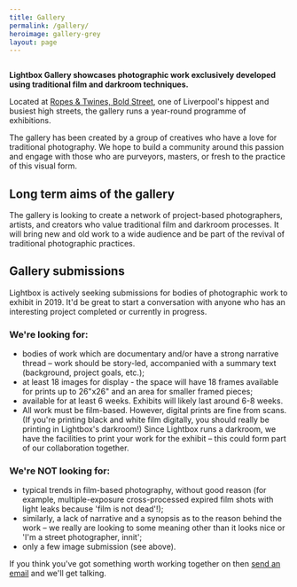 ```yaml
---
title: Gallery
permalink: /gallery/
heroimage: gallery-grey
layout: page
---
```


<p class="photo"><img src="{{ site.baseurl }}/assets/images/galleryhero.jpg" alt="" /></p>


**Lightbox Gallery showcases photographic work exclusively developed using traditional film and darkroom techniques.**

Located at [Ropes & Twines, Bold Street](https://goo.gl/maps/Q6SePdeYNH42), one of Liverpool's hippest and busiest high streets, the gallery runs a year-round programme of exhibitions.

The gallery has been created by a group of creatives who have a love for traditional photography. We hope to build a community around this passion and engage with those who are purveyors, masters, or fresh to the practice of this visual form.

## Long term aims of the gallery

The gallery is looking to create a network of project-based photographers, artists, and creators who value traditional film and darkroom processes. It will bring new and old work to a wide audience and be part of the revival of traditional photographic practices.

<section class="highlight highlight-light" id="submissions">
<h2 class="highlight-title" id="submission_header">Gallery submissions</h2>

<p>Lightbox is actively seeking submissions for bodies of photographic work to exhibit in 2019. It'd be great to start a conversation with anyone who has an interesting project completed or currently in progress.</p>

<h3>We're looking for:</h3>

<ul>
  <li>bodies of work which are documentary and/or have a strong narrative thread – work should be story-led, accompanied with a summary text (background, project goals, etc.);</li>
  <li>at least 18 images for display - the space will have 18 frames available for prints up to 26"x26" and an area for smaller framed pieces;</li>
  <li>available for at least 6 weeks. Exhibits will likely last around 6-8 weeks.</li>
  <li>All work must be film-based. However, digital prints are fine from scans. (If you're printing black and white film digitally, you should really be printing in Lightbox's darkroom!) Since Lightbox runs a darkroom, we have the facilities to print your work for the exhibit – this could form part of our collaboration together.</li>
</ul>

<h3>We're NOT looking for:</h3>

<ul>
  <li>typical trends in film-based photography, without good reason (for example, multiple-exposure cross-processed expired film shots with light leaks because 'film is not dead'!);</li>
  <li>similarly, a lack of narrative and a synopsis as to the reason behind the work – we really are looking to some meaning other than it looks nice or 'I'm a street photographer, innit';</li>
  <li>only a few image submission (see above).</li>

</ul>

<p>If you think you've got something worth working together on then <a href="mailto:info@lightbox.photo">send an email</a> and we'll get talking.</p>

</section>

